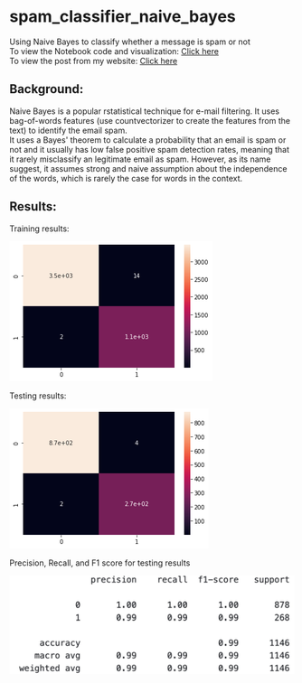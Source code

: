 # spam_classifier_naive_bayes
Using Naive Bayes to classify whether a message is spam or not <br>
To view the Notebook code and visualization: [Click here](https://github.com/lizhiyidaniel/spam_classifier_naive_bayes/blob/main/spam_classifier_naive_bayes.ipynb)<br>
To view the post from my website: [Click here](https://lizhiyidaniel.github.io/2021/12/01/spam_classifier_naive_bayes.html)
## Background:
Naive Bayes is a popular rstatistical technique for e-mail filtering. It uses bag-of-words features (use countvectorizer to create the features from the text) to identify the email spam. <br>
It uses a Bayes' theorem to calculate a probability that an email is spam or not and it usually has low false positive spam detection rates, meaning that it rarely misclassify an legitimate email as spam. However, as its name suggest, it assumes strong and naive assumption about the independence of the words, which is rarely the case for words in the context. 


## Results:
Training results:

![matrix1](images/output_28_1.png)


Testing results:

![matrix2](images/output_29_1.png)

Precision, Recall, and F1 score for testing results

![results](images/f1.jpg)

